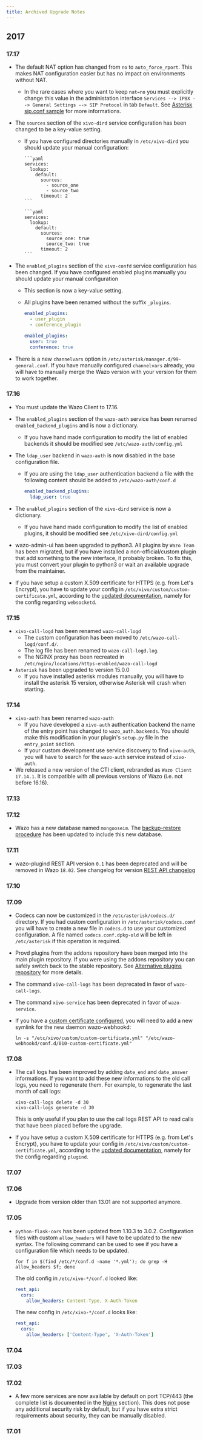 ```yaml
---
title: Archived Upgrade Notes
---
```


## 2017

### 17.17

- The default NAT option has changed from `no` to `auto_force_rport`. This makes NAT configuration
  easier but has no impact on environments without NAT.
  - In the rare cases where you want to keep `nat=no` you must explicitly change this value in the
    administation interface `Services --> IPBX --> General Settings --> SIP Protocol` in tab
    `Default`. See
    [Asterisk sip.conf sample](https://github.com/asterisk/asterisk/blob/15.1.1/configs/samples/sip.conf.sample#L869)
    for more informations.
- The `sources` section of the `xivo-dird` service configuration has been changed to be a key-value
  setting.

  - If you have configured directories manually in `/etc/xivo-dird` you should update your manual
    configuration:

        ```yaml
        services:
          lookup:
            default:
              sources:
                - source_one
                - source_two
              timeout: 2
        ```

        ```yaml
        services:
          lookup:
            default:
              sources:
                source_one: true
                source_two: true
              timeout: 2
        ```

- The `enabled_plugins` section of the `xivo-confd` service configuration has been changed. If you
  have configured enabled plugins manually you should update your manual configuration

  - This section is now a key-value setting.
  - All plugins have been renamed without the suffix `_plugins`.

    ```yaml
    enabled_plugins:
      - user_plugin
      - conference_plugin
    ```

    ```yaml
    enabled_plugins:
      user: true
      conference: true
    ```

- There is a new `channelvars` option in `/etc/asterisk/manager.d/99-general.conf`. If you have
  manually configured `channelvars` already, you will have to manually merge the Wazo version with
  your version for them to work together.

### 17.16

- You must update the Wazo Client to 17.16.
- The `enabled_plugins` section of the `wazo-auth` service has been renamed
  `enabled_backend_plugins` and is now a dictionary.
  - If you have hand made configuration to modify the list of enabled backends it should be modified
    see `/etc/wazo-auth/config.yml`
- The `ldap_user` backend in `wazo-auth` is now disabled in the base configuration file.

  - If you are using the `ldap_user` authentication backend a file with the following content should
    be added to `/etc/wazo-auth/conf.d`

    ```yaml
    enabled_backend_plugins:
      ldap_user: true
    ```

- The `enabled_plugins` section of the `xivo-dird` service is now a dictionary.
  - If you have hand made configuration to modify the list of enabled plugins, it should be modified
    see `/etc/xivo-dird/config.yml`
- wazo-admin-ui has been upgraded to python3. All plugins by `Wazo Team` has been migrated, but if
  you have installed a non-official/custom plugin that add something to the new interface, it
  probably broken. To fix this, you must convert your plugin to python3 or wait an available upgrade
  from the maintainer.
- If you have setup a custom X.509 certificate for HTTPS (e.g. from Let's Encrypt), you have to
  update your config in `/etc/xivo/custom/custom-certificate.yml`, according to the
  [updated documentation](/uc-doc/system/https_certificate), namely for the config regarding
  `websocketd`.

### 17.15

- `xivo-call-logd` has been renamed `wazo-call-logd`
  - The custom configuration has been moved to `/etc/wazo-call-logd/conf.d/`.
  - The log file has been renamed to `wazo-call-logd.log`.
  - The NGINX proxy has been recreated in `/etc/nginx/locations/https-enabled/wazo-call-logd`
- `Asterisk` has been upgraded to version 15.0.0
  - If you have installed asterisk modules manually, you will have to install the asterisk 15
    version, otherwise Asterisk will crash when starting.

### 17.14

- `xivo-auth` has been renamed `wazo-auth`
  - If you have developed a `xivo-auth` authentication backend the name of the entry point has
    changed to `wazo_auth.backends`. You should make this modification in your plugin's `setup.py`
    file in the `entry_point` section.
  - If your custom development use service discovery to find `xivo-auth`, you will have to search
    for the `wazo-auth` service instead of `xivo-auth`.
- We released a new version of the CTI client, rebranded as `Wazo Client 17.14.1`. It is compatible
  with all previous versions of Wazo (i.e. not before 16.16).

### 17.13

### 17.12

- Wazo has a new database named `mongooseim`. The
  [backup-restore procedure](/uc-doc/system/backup_restore#backup) has been updated to include this
  new database.

### 17.11

- wazo-plugind REST API version `0.1` has been deprecated and will be removed in Wazo `18.02`. See
  changelog for version [REST API changelog](/uc-doc/api_sdk/rest_api/changelog)

### 17.10

### 17.09

- Codecs can now be customized in the `/etc/asterisk/codecs.d/` directory. If you had custom
  configuration in `/etc/asterisk/codecs.conf` you will have to create a new file in `codecs.d` to
  use your customized configuration. A file named `codecs.conf.dpkg-old` will be left in
  `/etc/asterisk` if this operation is required.
- Provd plugins from the addons repository have been merged into the main plugin repository. If you
  were using the addons repository you can safely switch back to the stable repository. See
  [Alternative plugins repository](/uc-doc/administration/provisioning/basic_configuration#alternative-plugins-repo)
  for more details.
- The command `xivo-call-logs` has been deprecated in favor of `wazo-call-logs`.
- The command `xivo-service` has been deprecated in favor of `wazo-service`.
- If you have a [custom certificate configured](/uc-doc/system/https_certificate), you will need to
  add a new symlink for the new daemon wazo-webhookd:

      ln -s "/etc/xivo/custom/custom-certificate.yml" "/etc/wazo-webhookd/conf.d/010-custom-certificate.yml"

### 17.08

- The call logs has been improved by adding `date_end` and `date_answer` informations. If you want
  to add these new informations to the old call logs, you need to regenerate them. For example, to
  regenerate the last month of call logs:

      xivo-call-logs delete -d 30
      xivo-call-logs generate -d 30

  This is only useful if you plan to use the call logs REST API to read calls that have been placed
  before the upgrade.

- If you have setup a custom X.509 certificate for HTTPS (e.g. from Let's Encrypt), you have to
  update your config in `/etc/xivo/custom/custom-certificate.yml`, according to the
  [updated documentation](/uc-doc/system/https_certificate), namely for the config regarding
  `plugind`.

### 17.07

### 17.06

- Upgrade from version older than 13.01 are not supported anymore.

### 17.05

- `python-flask-cors` has been updated from 1.10.3 to 3.0.2. Configuration files with custom
  `allow_headers` will have to be updated to the new syntax. The following command can be used to
  see if you have a configuration file which needs to be updated.

  ```shell
  for f in $(find /etc/*/conf.d -name '*.yml'); do grep -H allow_headers $f; done
  ```

  The old config in `/etc/xivo-*/conf.d` looked like:

  ```yaml
  rest_api:
    cors:
      allow_headers: Content-Type, X-Auth-Token
  ```

  The new config in `/etc/xivo-*/conf.d` looks like:

  ```yaml
  rest_api:
    cors:
      allow_headers: ['Content-Type', 'X-Auth-Token']
  ```

### 17.04

### 17.03

### 17.02

- A few more services are now available by default on port TCP/443 (the complete list is documented
  in the [Nginx](/uc-doc/system/nginx) section). This does not pose any additional security risk by
  default, but if you have extra strict requirements about security, they can be manually disabled.

### 17.01

